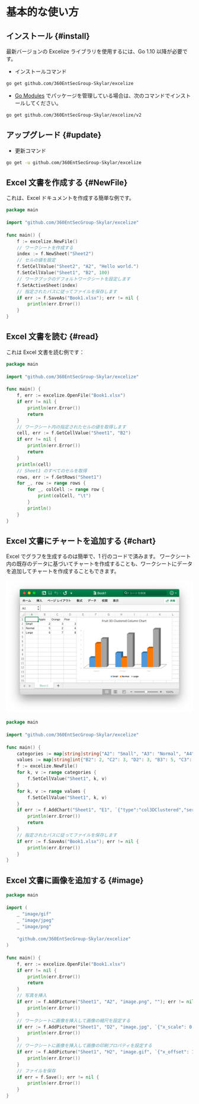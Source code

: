 # 基本的な使い方

## インストール {#install}

最新バージョンの Excelize ライブラリを使用するには、Go 1.10 以降が必要です。

- インストールコマンド

```bash
go get github.com/360EntSecGroup-Skylar/excelize
```

- [Go Modules](https://blog.golang.org/using-go-modules) でパッケージを管理している場合は、次のコマンドでインストールしてください。

```bash
go get github.com/360EntSecGroup-Skylar/excelize/v2
```

## アップグレード {#update}

- 更新コマンド

```bash
go get -u github.com/360EntSecGroup-Skylar/excelize
```

## Excel 文書を作成する {#NewFile}

これは、Excel ドキュメントを作成する簡単な例です。

```go
package main

import "github.com/360EntSecGroup-Skylar/excelize"

func main() {
    f := excelize.NewFile()
    // ワークシートを作成する
    index := f.NewSheet("Sheet2")
    // セルの値を設定
    f.SetCellValue("Sheet2", "A2", "Hello world.")
    f.SetCellValue("Sheet1", "B2", 100)
    // ワークブックのデフォルトワークシートを設定します
    f.SetActiveSheet(index)
    // 指定されたパスに従ってファイルを保存します
    if err := f.SaveAs("Book1.xlsx"); err != nil {
        println(err.Error())
    }
}
```

## Excel 文書を読む {#read}

これは Excel 文書を読む例です：

```go
package main

import "github.com/360EntSecGroup-Skylar/excelize"

func main() {
    f, err := excelize.OpenFile("Book1.xlsx")
    if err != nil {
        println(err.Error())
        return
    }
    // ワークシート内の指定されたセルの値を取得します
    cell, err := f.GetCellValue("Sheet1", "B2")
    if err != nil {
        println(err.Error())
        return
    }
    println(cell)
    // Sheet1 のすべてのセルを取得
    rows, err := f.GetRows("Sheet1")
    for _, row := range rows {
        for _, colCell := range row {
            print(colCell, "\t")
        }
        println()
    }
}
```

## Excel 文書にチャートを追加する {#chart}

Excel でグラフを生成するのは簡単で、1 行のコードで済みます。 ワークシート内の既存のデータに基づいてチャートを作成することも、ワークシートにデータを追加してチャートを作成することもできます。

<p align="center"><img width="771" src="../images/base.png" alt="作成中のエクセル文"></p>

```go
package main

import "github.com/360EntSecGroup-Skylar/excelize"

func main() {
    categories := map[string]string{"A2": "Small", "A3": "Normal", "A4": "Large", "B1": "Apple", "C1": "Orange", "D1": "Pear"}
    values := map[string]int{"B2": 2, "C2": 3, "D2": 3, "B3": 5, "C3": 2, "D3": 4, "B4": 6, "C4": 7, "D4": 8}
    f := excelize.NewFile()
    for k, v := range categories {
        f.SetCellValue("Sheet1", k, v)
    }
    for k, v := range values {
        f.SetCellValue("Sheet1", k, v)
    }
    if err := f.AddChart("Sheet1", "E1", `{"type":"col3DClustered","series":[{"name":"Sheet1!$A$2","categories":"Sheet1!$B$1:$D$1","values":"Sheet1!$B$2:$D$2"},{"name":"Sheet1!$A$3","categories":"Sheet1!$B$1:$D$1","values":"Sheet1!$B$3:$D$3"},{"name":"Sheet1!$A$4","categories":"Sheet1!$B$1:$D$1","values":"Sheet1!$B$4:$D$4"}],"title":{"name":"Fruit 3D Clustered Column Chart"}}`); err != nil {
        println(err.Error())
        return
    }
    // 指定されたパスに従ってファイルを保存します
    if err := f.SaveAs("Book1.xlsx"); err != nil {
        println(err.Error())
    }
}
```

## Excel 文書に画像を追加する {#image}

```go
package main

import (
    _ "image/gif"
    _ "image/jpeg"
    _ "image/png"

    "github.com/360EntSecGroup-Skylar/excelize"
)

func main() {
    f, err := excelize.OpenFile("Book1.xlsx")
    if err != nil {
        println(err.Error())
        return
    }
    // 写真を挿入
    if err := f.AddPicture("Sheet1", "A2", "image.png", ""); err != nil {
        println(err.Error())
    }
    // ワークシートに画像を挿入して画像の縮尺を設定する
    if err := f.AddPicture("Sheet1", "D2", "image.jpg", `{"x_scale": 0.5, "y_scale": 0.5}`); err != nil {
        println(err.Error())
    }
    // ワークシートに画像を挿入して画像の印刷プロパティを設定する
    if err := f.AddPicture("Sheet1", "H2", "image.gif", `{"x_offset": 15, "y_offset": 10, "print_obj": true, "lock_aspect_ratio": false, "locked": false}`); err != nil {
        println(err.Error())
    }
    // ファイルを保存
    if err = f.Save(); err != nil {
        println(err.Error())
    }
}
```
